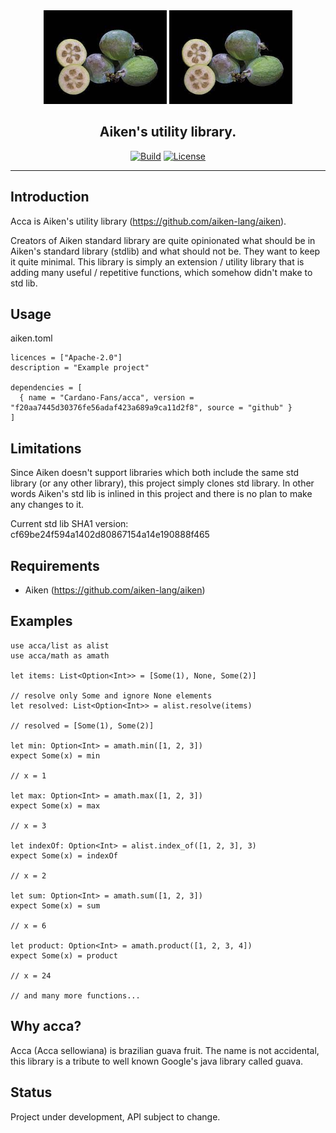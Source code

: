 
<div align="center">
  <img src="https://raw.githubusercontent.com/Cardano-Fans/acca/main/branding/acca.png?sanitize=true#gh-dark-mode-only" alt="Acca" height="150" />
  <img src="https://raw.githubusercontent.com/Cardano-Fans/acca/main/branding/acca.png?sanitize=true#gh-light-mode-only" alt="Acca" height="150" />
    <h2 align="center" style="border-bottom: none">Aiken's utility library.</h2>

[![Build](https://github.com/Cardano-Fans/acca/actions/workflows/tests.yml/badge.svg)](https://github.com/Cardano-Fans/acca/actions/workflows/tests.yml)
[![License](https://img.shields.io:/github/license/Cardano-Fans/acca?label=license)](https://github.com/Cardano-Fans/acca/blob/master/LICENSE)

  <hr/>
</div>


## Introduction

Acca is Aiken's utility library (https://github.com/aiken-lang/aiken).


Creators of Aiken standard library are quite opinionated what should be in Aiken's standard library (stdlib) and what should not be. They want to keep it quite minimal. This library is simply an extension / utility library that is adding many useful / repetitive functions, which somehow didn't make to std lib.

## Usage

aiken.toml
```
licences = ["Apache-2.0"]
description = "Example project"

dependencies = [
  { name = "Cardano-Fans/acca", version = "f20aa7445d30376fe56adaf423a689a9ca11d2f8", source = "github" }
]
```

## Limitations
Since Aiken doesn't support libraries which both include the same std library (or any other library), this project simply clones std library. In other words Aiken's std lib is inlined in this project and there is no plan to make any changes to it.

Current std lib SHA1 version: cf69be24f594a1402d80867154a14e190888f465

## Requirements
- Aiken (https://github.com/aiken-lang/aiken)

## Examples

```gleam
use acca/list as alist
use acca/math as amath

let items: List<Option<Int>> = [Some(1), None, Some(2)] 

// resolve only Some and ignore None elements
let resolved: List<Option<Int>> = alist.resolve(items)

// resolved = [Some(1), Some(2)]

let min: Option<Int> = amath.min([1, 2, 3])
expect Some(x) = min

// x = 1

let max: Option<Int> = amath.max([1, 2, 3])
expect Some(x) = max

// x = 3

let indexOf: Option<Int> = alist.index_of([1, 2, 3], 3)
expect Some(x) = indexOf

// x = 2

let sum: Option<Int> = amath.sum([1, 2, 3])
expect Some(x) = sum

// x = 6

let product: Option<Int> = amath.product([1, 2, 3, 4])
expect Some(x) = product

// x = 24

// and many more functions...
```

## Why acca?
Acca (Acca sellowiana) is brazilian guava fruit. The name is not accidental, this library is a tribute to well known Google's java library called guava.

## Status
Project under development, API subject to change.
